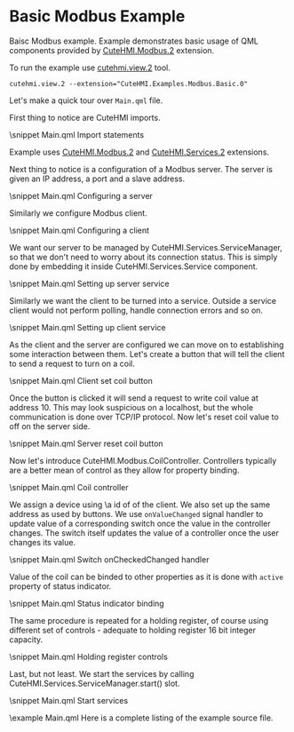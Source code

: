 # Basic Modbus Example

Baisc Modbus example. Example demonstrates basic usage of QML components provided by [CuteHMI.Modbus.2](../../../Modbus.2/)
extension.

To run the example use [cutehmi.view.2](../../../../../tools/cutehmi.view.2/) tool.
```
cutehmi.view.2 --extension="CuteHMI.Examples.Modbus.Basic.0"
```

Let's make a quick tour over `Main.qml` file.

First thing to notice are CuteHMI imports.

\snippet Main.qml Import statements

Example uses [CuteHMI.Modbus.2](../../../Modbus.2/) and [CuteHMI.Services.2](../../../Services.2/) extensions.

Next thing to notice is a configuration of a Modbus server. The server is given an IP address, a port and a slave address.

\snippet Main.qml Configuring a server

Similarly we configure Modbus client.

\snippet Main.qml Configuring a client

We want our server to be managed by CuteHMI.Services.ServiceManager, so that we don't need to worry about its connection status.
This is simply done by embedding it inside CuteHMI.Services.Service component.

\snippet Main.qml Setting up server service

Similarly we want the client to be turned into a service. Outside a service client would not perform polling, handle connection
errors and so on.

\snippet Main.qml Setting up client service

As the client and the server are configured we can move on to establishing some interaction between them. Let's create a button that
will tell the client to send a request to turn on a coil.

\snippet Main.qml  Client set coil button

Once the button is clicked it will send a request to write coil value at address 10. This may look suspicious on a localhost, but
the whole communication is done over TCP/IP protocol. Now let's reset coil value to off on the server side.

\snippet Main.qml  Server reset coil button

Now let's introduce CuteHMI.Modbus.CoilController. Controllers typically are a better mean of control as they allow for property
binding.

\snippet Main.qml Coil controller

We assign a device using \a id of of the client. We also set up the same address as used by buttons. We use `onValueChanged` signal
handler to update value of a corresponding switch once the value in the controller changes. The switch itself updates the value of
a controller once the user changes its value.

\snippet Main.qml Switch onCheckedChanged handler

Value of the coil can be binded to other properties as it is done with `active` property of status indicator.

\snippet Main.qml Status indicator binding

The same procedure is repeated for a holding register, of course using different set of controls - adequate to holding register 16
bit integer capacity.

\snippet Main.qml Holding register controls

Last, but not least. We start the services by calling CuteHMI.Services.ServiceManager.start() slot.

\snippet Main.qml Start services

\example Main.qml
Here is a complete listing of the example source file.
